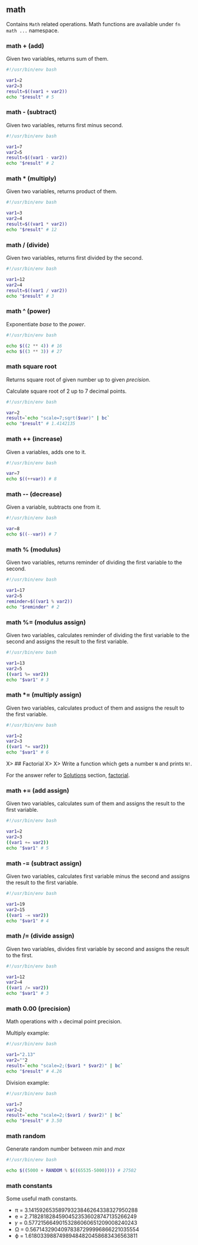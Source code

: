 ## math

Contains `Math` related operations. Math functions are available under `fn math ...` namespace.

### math + (add)

Given two variables, returns sum of them.

```bash
#!/usr/bin/env bash

var1=2
var2=3
result=$((var1 + var2))
echo "$result" # 5
```

### math - (subtract)

Given two variables, returns first minus second.

```bash
#!/usr/bin/env bash

var1=7
var2=5
result=$((var1 - var2))
echo "$result" # 2
```

### math * (multiply)

Given two variables, returns product of them.

```bash
#!/usr/bin/env bash

var1=3
var2=4
result=$((var1 * var2))
echo "$result" # 12
```

### math / (divide)

Given two variables, returns first divided by the second.

```bash
#!/usr/bin/env bash

var1=12
var2=4
result=$((var1 / var2))
echo "$result" # 3
```

### math ^ (power)

Exponentiate *base* to the *power*.

```bash
#!/usr/bin/env bash

echo $((2 ** 4)) # 16
echo $((3 ** 3)) # 27
```

### math square root

Returns square root of given number up to given *precision*.

Calculate square root of 2 up to 7 decimal points.

```bash
#!/usr/bin/env bash

var=2
result=`echo "scale=7;sqrt($var)" | bc`
echo "$result" # 1.4142135
```

### math ++ (increase)

Given a variables, adds one to it.

```bash
#!/usr/bin/env bash

var=7
echo $((++var)) # 8
```

### math -- (decrease)

Given a variable, subtracts one from it.

```bash
#!/usr/bin/env bash

var=8
echo $((--var)) # 7
```

### math % (modulus)

Given two variables, returns reminder of dividing the first variable to the second.

```bash
#!/usr/bin/env bash

var1=17
var2=5
reminder=$((var1 % var2))
echo "$reminder" # 2
```

### math %= (modulus assign)

Given two variables, calculates reminder of dividing the first variable to the second and assigns the result to the first variable.

```bash
#!/usr/bin/env bash

var1=13
var2=5
((var1 %= var2))
echo "$var1" # 3
```

### math *= (multiply assign)

Given two variables, calculates product of them and assigns the result to the first variable.

```bash
#!/usr/bin/env bash

var1=2
var2=3
((var1 *= var2))
echo "$var1" # 6
```

X> ## Factorial
X>
X> Write a function which gets a number `N` and prints `N!`.

For the answer refer to [Solutions](#solutions) section, [factorial](#factorial).

### math += (add assign)

Given two variables, calculates sum of them and assigns the result to the first variable.

```bash
#!/usr/bin/env bash

var1=2
var2=3
((var1 += var2))
echo "$var1" # 5
```

### math -= (subtract assign)

Given two variables, calculates first variable minus the second and assigns the result to the first variable.

```bash
#!/usr/bin/env bash

var1=19
var2=15
((var1 -= var2))
echo "$var1" # 4
```

### math /= (divide assign)

Given two variables, divides first variable by second and assigns the result to the first.

```bash
#!/usr/bin/env bash

var1=12
var2=4
((var1 /= var2))
echo "$var1" # 3
```

### math 0.00 (precision)

Math operations with `x` decimal point precision.

Multiply example:

```bash
#!/usr/bin/env bash

var1="2.13"
var2=""2
result=`echo "scale=2;($var1 * $var2)" | bc`
echo "$result" # 4.26
```

Division example:

```bash
#!/usr/bin/env bash

var1=7
var2=2
result=`echo "scale=2;($var1 / $var2)" | bc`
echo "$result" # 3.50
```

### math random

Generate random number between *min* and *max*

```bash
#!/usr/bin/env bash

echo $((5000 + RANDOM % $((65535-5000)))) # 27502
```

### math constants

Some useful math constants.

- π = 3.14159265358979323846264338327950288
- e = 2.71828182845904523536028747135266249
- 𝛾 = 0.57721566490153286060651209008240243
- Ω = 0.56714329040978387299996866221035554
- ϕ = 1.61803398874989484820458683436563811
